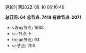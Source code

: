 更新时间2022-08-10 06:10:46

**总订阅: 64**
**总节点: 7419**
**有效节点: 2071**
- v2ray节点: 1683
- ssr节点: 5
- trojan节点: 93
- ss节点: 290
